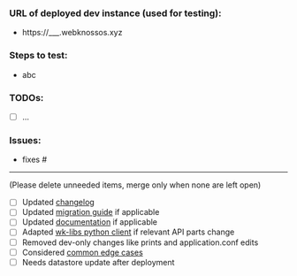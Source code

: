 ### URL of deployed dev instance (used for testing):
- https://___.webknossos.xyz

### Steps to test:
- abc

### TODOs:
- [ ] ...

### Issues:
- fixes #

------
(Please delete unneeded items, merge only when none are left open)
- [ ] Updated [changelog](../blob/master/CHANGELOG.unreleased.md#unreleased)
- [ ] Updated [migration guide](../blob/master/MIGRATIONS.unreleased.md#unreleased) if applicable
- [ ] Updated [documentation](../blob/master/docs) if applicable
- [ ] Adapted [wk-libs python client](https://github.com/scalableminds/webknossos-libs/tree/master/webknossos/webknossos/client) if relevant API parts change
- [ ] Removed dev-only changes like prints and application.conf edits
- [ ] Considered [common edge cases](../blob/master/.github/common_edge_cases.md)
- [ ] Needs datastore update after deployment
